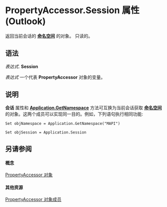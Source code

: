 
# PropertyAccessor.Session 属性 (Outlook)

返回当前会话的 **[命名空间](f0dcaa19-07f5-5d42-a3bf-2e42b7885644.md)** 的对象。 只读的。


## 语法

 _表达式_. **Session**

 _表达式_ 一个代表 **PropertyAccessor** 对象的变量。


## 说明

 **会话** 属性和 **[Application.GetNamespace](6175d0d9-5a61-ce45-35c0-b70895d757b3.md)** 方法可互换为当前会话获取 **[命名空间](f0dcaa19-07f5-5d42-a3bf-2e42b7885644.md)** 的对象。这两个成员可以实现同一目的。例如，下列语句执行相同功能:


```
Set objNamespace = Application.GetNamespace("MAPI") 
```


```
Set objSession = Application.Session
```


## 另请参阅


#### 概念


[PropertyAccessor 对象](2fc91e13-703c-3ec9-9066-ffee7144306c.md)
#### 其他资源


[PropertyAccessor 对象成员](3356e345-8878-0ed7-6783-1e49ddecc066.md)